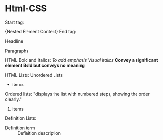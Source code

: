 # Html-CSS
Start tag: <p> {Nested Element Content} End tag: </p>
<article>
      <h> Headline </h>
      <p> Paragraphs </p>
<article/>

  HTML Bold and Italics:
  <em> To add emphasis </em>
  <i> Visual italics </i>
  <strong> Convey a significant element </strong>
  <b> Bold but conveys no meaning </b>

HTML Lists: Unordered Lists
<ul>
   <li> items </li>
</ul>
Ordered lists: "displays the list with numbered steps, showing the order clearly."
<ol>
  <li>items</li>
</ol>  
Definition Lists:
<dl>
  <dt> Definition term </dt>
  <dd> Definition description </dd>
</dl>
